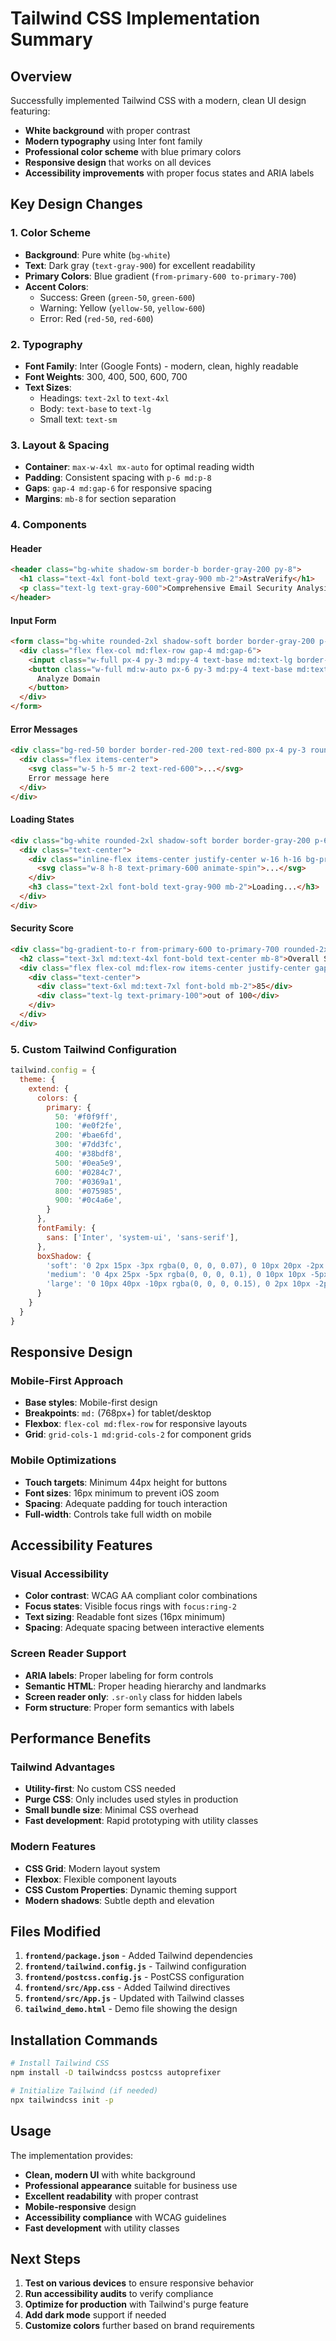 # Tailwind CSS Implementation Summary

## Overview
Successfully implemented Tailwind CSS with a modern, clean UI design featuring:
- **White background** with proper contrast
- **Modern typography** using Inter font family
- **Professional color scheme** with blue primary colors
- **Responsive design** that works on all devices
- **Accessibility improvements** with proper focus states and ARIA labels

## Key Design Changes

### 1. **Color Scheme**
- **Background**: Pure white (`bg-white`)
- **Text**: Dark gray (`text-gray-900`) for excellent readability
- **Primary Colors**: Blue gradient (`from-primary-600 to-primary-700`)
- **Accent Colors**: 
  - Success: Green (`green-50`, `green-600`)
  - Warning: Yellow (`yellow-50`, `yellow-600`)
  - Error: Red (`red-50`, `red-600`)

### 2. **Typography**
- **Font Family**: Inter (Google Fonts) - modern, clean, highly readable
- **Font Weights**: 300, 400, 500, 600, 700
- **Text Sizes**: 
  - Headings: `text-2xl` to `text-4xl`
  - Body: `text-base` to `text-lg`
  - Small text: `text-sm`

### 3. **Layout & Spacing**
- **Container**: `max-w-4xl mx-auto` for optimal reading width
- **Padding**: Consistent spacing with `p-6 md:p-8`
- **Gaps**: `gap-4 md:gap-6` for responsive spacing
- **Margins**: `mb-8` for section separation

### 4. **Components**

#### Header
```html
<header class="bg-white shadow-sm border-b border-gray-200 py-8">
  <h1 class="text-4xl font-bold text-gray-900 mb-2">AstraVerify</h1>
  <p class="text-lg text-gray-600">Comprehensive Email Security Analysis</p>
</header>
```

#### Input Form
```html
<form class="bg-white rounded-2xl shadow-soft border border-gray-200 p-6 md:p-8">
  <div class="flex flex-col md:flex-row gap-4 md:gap-6">
    <input class="w-full px-4 py-3 md:py-4 text-base md:text-lg border-2 border-gray-200 rounded-xl focus:outline-none focus:ring-2 focus:ring-primary-500 focus:border-primary-500 transition-all duration-200 bg-white text-gray-900 placeholder-gray-500" />
    <button class="w-full md:w-auto px-6 py-3 md:py-4 text-base md:text-lg font-semibold text-white bg-gradient-to-r from-primary-600 to-primary-700 hover:from-primary-700 hover:to-primary-800 focus:outline-none focus:ring-2 focus:ring-primary-500 focus:ring-offset-2 rounded-xl transition-all duration-200 shadow-medium hover:shadow-large">
      Analyze Domain
    </button>
  </div>
</form>
```

#### Error Messages
```html
<div class="bg-red-50 border border-red-200 text-red-800 px-4 py-3 rounded-xl mb-6">
  <div class="flex items-center">
    <svg class="w-5 h-5 mr-2 text-red-600">...</svg>
    Error message here
  </div>
</div>
```

#### Loading States
```html
<div class="bg-white rounded-2xl shadow-soft border border-gray-200 p-6 md:p-8 mb-8">
  <div class="text-center">
    <div class="inline-flex items-center justify-center w-16 h-16 bg-primary-100 rounded-full mb-6">
      <svg class="w-8 h-8 text-primary-600 animate-spin">...</svg>
    </div>
    <h3 class="text-2xl font-bold text-gray-900 mb-2">Loading...</h3>
  </div>
</div>
```

#### Security Score
```html
<div class="bg-gradient-to-r from-primary-600 to-primary-700 rounded-2xl shadow-large text-white p-8 md:p-12 mb-8">
  <h2 class="text-3xl md:text-4xl font-bold text-center mb-8">Overall Security Score</h2>
  <div class="flex flex-col md:flex-row items-center justify-center gap-8 md:gap-16 mb-8">
    <div class="text-center">
      <div class="text-6xl md:text-7xl font-bold mb-2">85</div>
      <div class="text-lg text-primary-100">out of 100</div>
    </div>
  </div>
</div>
```

### 5. **Custom Tailwind Configuration**

```javascript
tailwind.config = {
  theme: {
    extend: {
      colors: {
        primary: {
          50: '#f0f9ff',
          100: '#e0f2fe',
          200: '#bae6fd',
          300: '#7dd3fc',
          400: '#38bdf8',
          500: '#0ea5e9',
          600: '#0284c7',
          700: '#0369a1',
          800: '#075985',
          900: '#0c4a6e',
        }
      },
      fontFamily: {
        sans: ['Inter', 'system-ui', 'sans-serif'],
      },
      boxShadow: {
        'soft': '0 2px 15px -3px rgba(0, 0, 0, 0.07), 0 10px 20px -2px rgba(0, 0, 0, 0.04)',
        'medium': '0 4px 25px -5px rgba(0, 0, 0, 0.1), 0 10px 10px -5px rgba(0, 0, 0, 0.04)',
        'large': '0 10px 40px -10px rgba(0, 0, 0, 0.15), 0 2px 10px -2px rgba(0, 0, 0, 0.05)',
      }
    }
  }
}
```

## Responsive Design

### Mobile-First Approach
- **Base styles**: Mobile-first design
- **Breakpoints**: `md:` (768px+) for tablet/desktop
- **Flexbox**: `flex-col md:flex-row` for responsive layouts
- **Grid**: `grid-cols-1 md:grid-cols-2` for component grids

### Mobile Optimizations
- **Touch targets**: Minimum 44px height for buttons
- **Font sizes**: 16px minimum to prevent iOS zoom
- **Spacing**: Adequate padding for touch interaction
- **Full-width**: Controls take full width on mobile

## Accessibility Features

### Visual Accessibility
- **Color contrast**: WCAG AA compliant color combinations
- **Focus states**: Visible focus rings with `focus:ring-2`
- **Text sizing**: Readable font sizes (16px minimum)
- **Spacing**: Adequate spacing between interactive elements

### Screen Reader Support
- **ARIA labels**: Proper labeling for form controls
- **Semantic HTML**: Proper heading hierarchy and landmarks
- **Screen reader only**: `.sr-only` class for hidden labels
- **Form structure**: Proper form semantics with labels

## Performance Benefits

### Tailwind Advantages
- **Utility-first**: No custom CSS needed
- **Purge CSS**: Only includes used styles in production
- **Small bundle size**: Minimal CSS overhead
- **Fast development**: Rapid prototyping with utility classes

### Modern Features
- **CSS Grid**: Modern layout system
- **Flexbox**: Flexible component layouts
- **CSS Custom Properties**: Dynamic theming support
- **Modern shadows**: Subtle depth and elevation

## Files Modified

1. **`frontend/package.json`** - Added Tailwind dependencies
2. **`frontend/tailwind.config.js`** - Tailwind configuration
3. **`frontend/postcss.config.js`** - PostCSS configuration
4. **`frontend/src/App.css`** - Added Tailwind directives
5. **`frontend/src/App.js`** - Updated with Tailwind classes
6. **`tailwind_demo.html`** - Demo file showing the design

## Installation Commands

```bash
# Install Tailwind CSS
npm install -D tailwindcss postcss autoprefixer

# Initialize Tailwind (if needed)
npx tailwindcss init -p
```

## Usage

The implementation provides:
- **Clean, modern UI** with white background
- **Professional appearance** suitable for business use
- **Excellent readability** with proper contrast
- **Mobile-responsive** design
- **Accessibility compliance** with WCAG guidelines
- **Fast development** with utility classes

## Next Steps

1. **Test on various devices** to ensure responsive behavior
2. **Run accessibility audits** to verify compliance
3. **Optimize for production** with Tailwind's purge feature
4. **Add dark mode** support if needed
5. **Customize colors** further based on brand requirements
